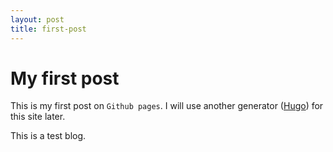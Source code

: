 ```yaml
---
layout: post
title: first-post
---
```


# My first post

This is my first post on `Github pages`. I will use another generator ([Hugo](gohugo.io)) for this site later.

This is a test blog.

